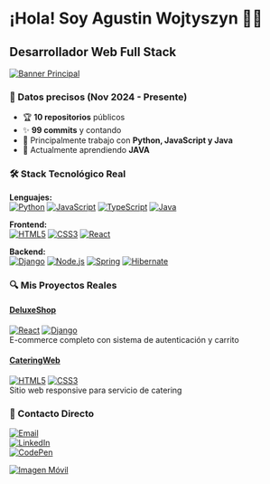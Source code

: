    # ¡Hola! Soy Agustin Wojtyszyn 👨‍💻

## Desarrollador Web Full Stack

[![Banner Principal](https://github.com/user-attachments/assets/f98f1901-a888-4abf-9043-456b697e83e7)](https://github.com/AgustinWojtyszyn)

### 📌 Datos precisos (Nov 2024 - Presente)
- 🏆 **10 repositorios** públicos
- ✨ **99 commits** y contando
- 🚀 Principalmente trabajo con **Python, JavaScript y Java**
- 🌱 Actualmente aprendiendo **JAVA**

### 🛠 Stack Tecnológico Real

**Lenguajes:**  
[![Python](https://img.shields.io/badge/Python-3776AB?style=for-the-badge&logo=python&logoColor=white)](https://www.python.org/)
[![JavaScript](https://img.shields.io/badge/JavaScript-F7DF1E?style=for-the-badge&logo=javascript&logoColor=black)](https://developer.mozilla.org/es/docs/Web/JavaScript)
[![TypeScript](https://img.shields.io/badge/TypeScript-007ACC?style=for-the-badge&logo=typescript&logoColor=white)](https://www.typescriptlang.org/)
[![Java](https://img.shields.io/badge/Java-ED8B00?style=for-the-badge&logo=openjdk&logoColor=white)](https://www.java.com/)

**Frontend:**  
[![HTML5](https://img.shields.io/badge/HTML5-E34F26?style=for-the-badge&logo=html5&logoColor=white)](https://developer.mozilla.org/es/docs/Web/HTML)
[![CSS3](https://img.shields.io/badge/CSS3-1572B6?style=for-the-badge&logo=css3&logoColor=white)](https://developer.mozilla.org/es/docs/Web/CSS)
[![React](https://img.shields.io/badge/React-61DAFB?style=for-the-badge&logo=react&logoColor=black)](https://react.dev/)

**Backend:**  
[![Django](https://img.shields.io/badge/Django-092E20?style=for-the-badge&logo=django&logoColor=white)](https://www.djangoproject.com/)
[![Node.js](https://img.shields.io/badge/Node.js-339933?style=for-the-badge&logo=node.js&logoColor=white)](https://nodejs.org/)
[![Spring](https://img.shields.io/badge/Spring-6DB33F?style=for-the-badge&logo=spring&logoColor=white)](https://spring.io/)
[![Hibernate](https://img.shields.io/badge/Hibernate-59666C?style=for-the-badge&logo=hibernate&logoColor=white)](https://hibernate.org/)

### 🔍 Mis Proyectos Reales

#### [DeluxeShop](https://github.com/AgustinWojtyszyn/DeluxeShop)
[![React](https://img.shields.io/badge/-React-61DAFB?style=for-the-badge)](https://react.dev/) [![Django](https://img.shields.io/badge/-Django-092E20?style=for-the-badge)](https://www.djangoproject.com/)  
E-commerce completo con sistema de autenticación y carrito



#### [CateringWeb](https://github.com/AgustinWojtyszyn/CateringWeb)
[![HTML5](https://img.shields.io/badge/-HTML5-E34F26?style=for-the-badge)](https://developer.mozilla.org/es/docs/Web/HTML) [![CSS3](https://img.shields.io/badge/-CSS3-1572B6?style=for-the-badge)](https://developer.mozilla.org/es/docs/Web/CSS)  
Sitio web responsive para servicio de catering

### 📩 Contacto Directo

[![Email](https://img.shields.io/badge/Gmail-agustinwojtyszyn99@gmail.com-D14836?style=for-the-badge&logo=gmail&logoColor=white)](mailto:agustinwojtyszyn99@gmail.com)  
[![LinkedIn](https://img.shields.io/badge/LinkedIn-Agustín_Wojtyszyn-0077B5?style=for-the-badge&logo=linkedin&logoColor=white)](https://www.linkedin.com/in/agustin-wojtyszyn-87b524247/)  
[![CodePen](https://img.shields.io/badge/CodePen-Boiti99-000000?style=for-the-badge&logo=codepen&logoColor=white)](https://codepen.io/Boiti99)

[![Imagen Móvil](https://github.com/user-attachments/assets/b7d1f8d9-40e8-489e-a0e0-15be42ed6025)](https://github.com/AgustinWojtyszyn)
